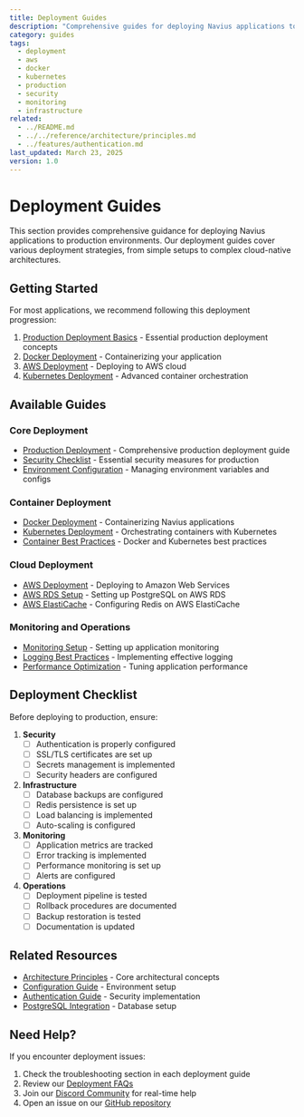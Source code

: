 ```yaml
---
title: Deployment Guides
description: "Comprehensive guides for deploying Navius applications to production environments, including AWS, Docker, and Kubernetes deployments"
category: guides
tags:
  - deployment
  - aws
  - docker
  - kubernetes
  - production
  - security
  - monitoring
  - infrastructure
related:
  - ../README.md
  - ../../reference/architecture/principles.md
  - ../features/authentication.md
last_updated: March 23, 2025
version: 1.0
---
```


# Deployment Guides

This section provides comprehensive guidance for deploying Navius applications to production environments. Our deployment guides cover various deployment strategies, from simple setups to complex cloud-native architectures.

## Getting Started

For most applications, we recommend following this deployment progression:

1. [Production Deployment Basics](production-deployment.md) - Essential production deployment concepts
2. [Docker Deployment](docker-deployment.md) - Containerizing your application
3. [AWS Deployment](aws-deployment.md) - Deploying to AWS cloud
4. [Kubernetes Deployment](kubernetes-deployment.md) - Advanced container orchestration

## Available Guides

### Core Deployment
- [Production Deployment](production-deployment.md) - Comprehensive production deployment guide
- [Security Checklist](security-checklist.md) - Essential security measures for production
- [Environment Configuration](environment-configuration.md) - Managing environment variables and configs

### Container Deployment
- [Docker Deployment](docker-deployment.md) - Containerizing Navius applications
- [Kubernetes Deployment](kubernetes-deployment.md) - Orchestrating containers with Kubernetes
- [Container Best Practices](container-best-practices.md) - Docker and Kubernetes best practices

### Cloud Deployment
- [AWS Deployment](aws-deployment.md) - Deploying to Amazon Web Services
- [AWS RDS Setup](aws-rds-setup.md) - Setting up PostgreSQL on AWS RDS
- [AWS ElastiCache](aws-elasticache.md) - Configuring Redis on AWS ElastiCache

### Monitoring and Operations
- [Monitoring Setup](monitoring-setup.md) - Setting up application monitoring
- [Logging Best Practices](logging-best-practices.md) - Implementing effective logging
- [Performance Optimization](performance-optimization.md) - Tuning application performance

## Deployment Checklist

Before deploying to production, ensure:

1. **Security**
   - [ ] Authentication is properly configured
   - [ ] SSL/TLS certificates are set up
   - [ ] Secrets management is implemented
   - [ ] Security headers are configured

2. **Infrastructure**
   - [ ] Database backups are configured
   - [ ] Redis persistence is set up
   - [ ] Load balancing is implemented
   - [ ] Auto-scaling is configured

3. **Monitoring**
   - [ ] Application metrics are tracked
   - [ ] Error tracking is implemented
   - [ ] Performance monitoring is set up
   - [ ] Alerts are configured

4. **Operations**
   - [ ] Deployment pipeline is tested
   - [ ] Rollback procedures are documented
   - [ ] Backup restoration is tested
   - [ ] Documentation is updated

## Related Resources

- [Architecture Principles](../../reference/architecture/principles.md) - Core architectural concepts
- [Configuration Guide](../../reference/configuration/environment-variables.md) - Environment setup
- [Authentication Guide](../features/authentication.md) - Security implementation
- [PostgreSQL Integration](../features/postgresql-integration.md) - Database setup

## Need Help?

If you encounter deployment issues:

1. Check the troubleshooting section in each deployment guide
2. Review our [Deployment FAQs](../../reference/troubleshooting/deployment-faqs.md)
3. Join our [Discord Community](https://discord.gg/navius) for real-time help
4. Open an issue on our [GitHub repository](https://github.com/navius/navius) 